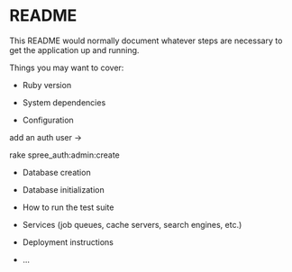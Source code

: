 # README


This README would normally document whatever steps are necessary to get the
application up and running.

Things you may want to cover:

* Ruby version

* System dependencies

* Configuration

 add an auth user ->

 rake spree_auth:admin:create

* Database creation

* Database initialization

* How to run the test suite

* Services (job queues, cache servers, search engines, etc.)

* Deployment instructions

* ...
